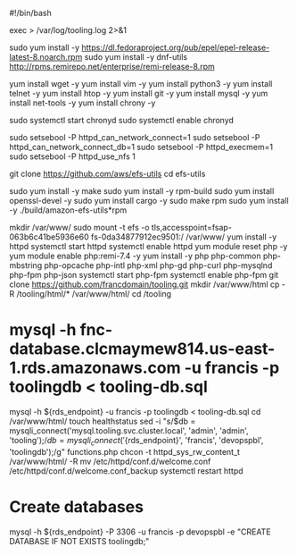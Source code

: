 #!/bin/bash

exec > /var/log/tooling.log 2>&1

sudo yum install -y https://dl.fedoraproject.org/pub/epel/epel-release-latest-8.noarch.rpm
sudo yum install -y dnf-utils http://rpms.remirepo.net/enterprise/remi-release-8.rpm

yum install wget -y
yum install vim -y
yum install python3 -y
yum install telnet -y
yum install htop -y
yum install git -y
yum install mysql -y
yum install net-tools -y
yum install chrony -y

sudo systemctl start chronyd
sudo systemctl enable chronyd

sudo setsebool -P httpd_can_network_connect=1
sudo setsebool -P httpd_can_network_connect_db=1
sudo setsebool -P httpd_execmem=1
sudo setsebool -P httpd_use_nfs 1

git clone https://github.com/aws/efs-utils
cd efs-utils

sudo yum install -y make
sudo yum install -y rpm-build
sudo yum install openssl-devel -y
sudo yum install cargo -y
sudo make rpm
sudo yum install -y  ./build/amazon-efs-utils*rpm

mkdir /var/www/
sudo mount -t efs -o tls,accesspoint=fsap-063b6c41be5936e60 fs-0da34877912ec9501:/ /var/www/
yum install -y httpd
systemctl start httpd
systemctl enable httpd
yum module reset php -y
yum module enable php:remi-7.4 -y
yum install -y php php-common php-mbstring php-opcache php-intl php-xml php-gd php-curl php-mysqlnd php-fpm php-json
systemctl start php-fpm
systemctl enable php-fpm
git clone https://github.com/francdomain/tooling.git
mkdir /var/www/html
cp -R /tooling/html/*  /var/www/html/
cd /tooling
# mysql -h fnc-database.clcmaymew814.us-east-1.rds.amazonaws.com -u francis -p toolingdb < tooling-db.sql
mysql -h ${rds_endpoint} -u francis -p toolingdb < tooling-db.sql
cd /var/www/html/
touch healthstatus
sed -i "s/$db = mysqli_connect('mysql.tooling.svc.cluster.local', 'admin', 'admin', 'tooling');/$db = mysqli_connect('${rds_endpoint}', 'francis', 'devopspbl', 'toolingdb');/g" functions.php
chcon -t httpd_sys_rw_content_t /var/www/html/ -R
mv /etc/httpd/conf.d/welcome.conf /etc/httpd/conf.d/welcome.conf_backup
systemctl restart httpd

# Create databases
mysql -h ${rds_endpoint} -P 3306 -u francis -p devopspbl -e "CREATE DATABASE IF NOT EXISTS toolingdb;"
